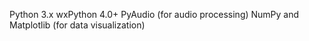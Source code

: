 Python 3.x
wxPython 4.0+
PyAudio (for audio processing)
NumPy and Matplotlib (for data visualization)